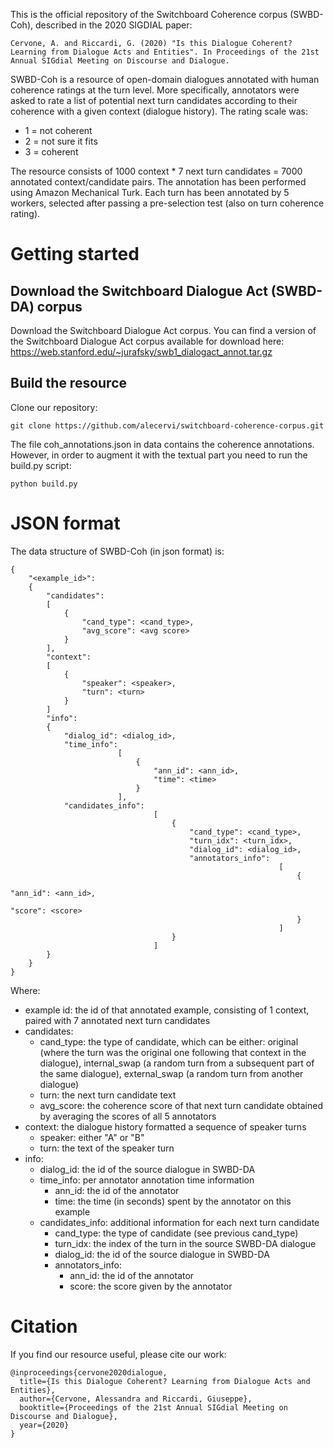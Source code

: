 This is the official repository of the Switchboard Coherence corpus (SWBD-Coh), described in the 2020 SIGDIAL paper:

    Cervone, A. and Riccardi, G. (2020) "Is this Dialogue Coherent? Learning from Dialogue Acts and Entities". In Proceedings of the 21st Annual SIGdial Meeting on Discourse and Dialogue.

SWBD-Coh is a resource of open-domain dialogues annotated with human coherence ratings at the turn level. More specifically, annotators were asked to rate a list of potential next turn candidates according to their coherence with a given context (dialogue history). The rating scale was:
- 1 = not coherent
- 2 = not sure it fits
- 3 = coherent

The resource consists of 1000 context * 7 next turn candidates = 7000 annotated context/candidate pairs.
The annotation has been performed using Amazon Mechanical Turk. Each turn has been annotated by 5 workers, selected after passing a pre-selection test (also on turn coherence rating).

# Getting started

## Download the Switchboard Dialogue Act (SWBD-DA) corpus

Download the Switchboard Dialogue Act corpus.
You can find a version of the Switchboard Dialogue Act corpus available for download here: https://web.stanford.edu/~jurafsky/swb1_dialogact_annot.tar.gz


## Build the resource

Clone our repository:
```
git clone https://github.com/alecervi/switchboard-coherence-corpus.git
```
The file coh_annotations.json in data contains the coherence annotations. However, in order to augment it with the textual part you need to run the build.py script:
```
python build.py
```

# JSON format

The data structure of SWBD-Coh (in json format) is:

```
{
    "<example_id>": 
    {
        "candidates": 
        [
            {
                "cand_type": <cand_type>,
                "avg_score": <avg score>
            }
        ], 
        "context": 
        [
            {
                "speaker": <speaker>, 
                "turn": <turn>
            }
        ]
        "info":
        {
            "dialog_id": <dialog_id>, 
            "time_info": 
                        [
                            {
                                "ann_id": <ann_id>,
                                "time": <time>
                            }
                        ], 
            "candidates_info":
                                [
                                    {
                                        "cand_type": <cand_type>,
                                        "turn_idx": <turn_idx>, 
                                        "dialog_id": <dialog_id>, 
                                        "annotators_info":
                                                            [
                                                                {
                                                                    "ann_id": <ann_id>,
                                                                    "score": <score> 
                                                                }
                                                            ]
                                    }
                                ]
        }
    }
}
```

Where:
- example id: the id of that annotated example, consisting of 1 context, paired with 7 annotated next turn candidates
- candidates:
    - cand_type: the type of candidate, which can be either: original (where the turn was the original one following that context in the dialogue), internal_swap (a random turn from a subsequent part of the same dialogue), external_swap (a random turn from another dialogue)
    - turn: the next turn candidate text
    - avg_score: the coherence score of that next turn candidate obtained by averaging the scores of all 5 annotators
- context: the dialogue history formatted a sequence of speaker turns
    - speaker: either "A" or "B"
    - turn: the text of the speaker turn
- info:
    - dialog_id: the id of the source dialogue in SWBD-DA
    - time_info: per annotator annotation time information
        - ann_id: the id of the annotator
        - time: the time (in seconds) spent by the annotator on this example 
    - candidates_info: additional information for each next turn candidate
        - cand_type: the type of candidate (see previous cand_type)
        - turn_idx: the index of the turn in the source SWBD-DA dialogue
        - dialog_id: the id of the source dialogue in SWBD-DA
        - annotators_info:
            - ann_id: the id of the annotator
            - score: the score given by the annotator



# Citation

If you find our resource useful, please cite our work:

```
@inproceedings{cervone2020dialogue,
  title={Is this Dialogue Coherent? Learning from Dialogue Acts and Entities},
  author={Cervone, Alessandra and Riccardi, Giuseppe},
  booktitle={Proceedings of the 21st Annual SIGdial Meeting on Discourse and Dialogue},
  year={2020}
}
```


